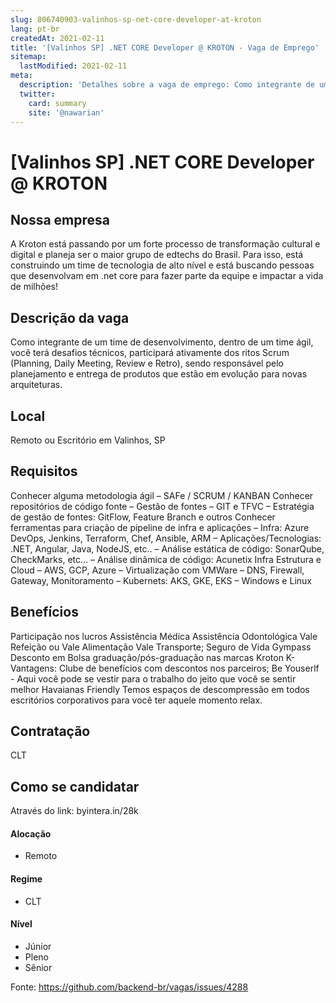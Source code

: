 ```yaml
---
slug: 806740903-valinhos-sp-net-core-developer-at-kroton
lang: pt-br
createdAt: 2021-02-11
title: '[Valinhos SP] .NET CORE Developer @ KROTON - Vaga de Emprego'
sitemap:
  lastModified: 2021-02-11
meta:
  description: 'Detalhes sobre a vaga de emprego: Como integrante de um time de desenvolvimento, dentro de um time ágil, você terá desafios técnicos, participará ativamente dos ritos Scrum (Planning, Daily Meeting, Review e Retro), sendo responsável pelo planejamento e entrega de produtos que estão em evolução para novas arquiteturas.'
  twitter:
    card: summary
    site: '@nawarian'
---
```


# [Valinhos SP] .NET CORE Developer @ KROTON


## Nossa empresa

A Kroton está passando por um forte processo de transformação cultural e digital e planeja ser o maior grupo de edtechs do Brasil. Para isso, está construindo um time de tecnologia de alto nível e está buscando pessoas que desenvolvam em .net core para fazer parte da equipe e impactar a vida de milhões!

## Descrição da vaga

Como integrante de um time de desenvolvimento, dentro de um time ágil, você terá desafios técnicos, participará ativamente dos ritos Scrum (Planning, Daily Meeting, Review e Retro), sendo responsável pelo planejamento e entrega de produtos que estão em evolução para novas arquiteturas.


## Local

 Remoto ou Escritório em Valinhos, SP

## Requisitos

Conhecer alguma metodologia ágil
– SAFe / SCRUM / KANBAN
Conhecer repositórios de código fonte
– Gestão de fontes – GIT e TFVC
– Estratégia de gestão de fontes: GitFlow, Feature Branch e outros
Conhecer ferramentas para criação de pipeline de infra e aplicações
– Infra: Azure DevOps, Jenkins, Terraform, Chef, Ansible, ARM
– Aplicações/Tecnologias: .NET, Angular, Java, NodeJS, etc..
– Análise estática de código: SonarQube, CheckMarks, etc…
– Análise dinâmica de código: Acunetix
Infra Estrutura e Cloud
– AWS, GCP, Azure
– Virtualização com VMWare
– DNS, Firewall, Gateway, Monitoramento
– Kubernets: AKS, GKE, EKS
– Windows e Linux

## Benefícios

Participação nos lucros
Assistência Médica
Assistência Odontológica
Vale Refeição ou Vale Alimentação
Vale Transporte;
Seguro de Vida
Gympass
Desconto em Bolsa graduação/pós-graduação nas marcas Kroton
K-Vantagens: Clube de benefícios com descontos nos parceiros;
Be Youserlf - Aqui você pode se vestir para o trabalho do jeito que você se sentir melhor
Havaianas Friendly
Temos espaços de descompressão em todos escritórios corporativos para você ter aquele momento relax.

## Contratação

CLT

## Como se candidatar

Através do link: byintera.in/28k


#### Alocação
- Remoto

#### Regime
- CLT


#### Nível
- Júnior
- Pleno
- Sênior



Fonte: https://github.com/backend-br/vagas/issues/4288